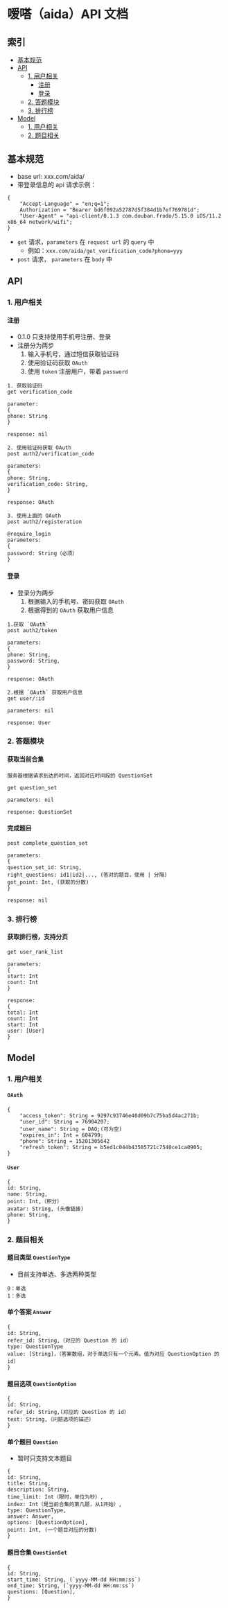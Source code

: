 # 嗳嗒（aida）API 文档

## 索引
- [基本规范](https://github.com/bigyelow/aida/blob/master/doc/api.md#基本规范)
- [API](https://github.com/bigyelow/aida/blob/master/doc/api.md#api)
	- [1. 用户相关](https://github.com/bigyelow/aida/blob/master/doc/api.md#1-用户相关)
		- [注册](https://github.com/bigyelow/aida/blob/master/doc/api.md#注册)
		- [登录](https://github.com/bigyelow/aida/blob/master/doc/api.md#登录)
	- [2. 答题模块](https://github.com/bigyelow/aida/blob/master/doc/api.md#2-答题模块)
	- [3. 排行榜](https://github.com/bigyelow/aida/blob/master/doc/api.md#3-排行榜)
- [Model](https://github.com/bigyelow/aida/blob/master/doc/api.md#model)
	- [1. 用户相关](https://github.com/bigyelow/aida/blob/master/doc/api.md#1-用户相关-1)
	- [2. 题目相关](https://github.com/bigyelow/aida/blob/master/doc/api.md#2-题目相关)


## 基本规范

- base url: xxx.com/aida/
- 带登录信息的 api 请求示例：

```
{
    "Accept-Language" = "en;q=1";
    Authorization = "Bearer bd6f092a52787d5f384d1b7ef769781d";
    "User-Agent" = "api-client/0.1.3 com.douban.frodo/5.15.0 iOS/11.2 x86_64 network/wifi";
}
```
- `get` 请求，`parameters` 在 `request url` 的 `query` 中
	- 例如：`xxx.com/aida/get_verification_code?phone=yyy`
- `post` 请求， `parameters` 在 `body` 中

## API

### 1. 用户相关
#### 注册

- 0.1.0 只支持使用手机号注册、登录
- 注册分为两步
	1. 输入手机号，通过短信获取验证码
	2. 使用验证码获取 `OAuth`
	3. 使用 `token` 注册用户，带着 `password`

```
1. 获取验证码
get verification_code

parameter:
{
phone: String
}

response: nil

2. 使用验证码获取 OAuth
post auth2/verification_code

parameters:
{
phone: String,
verification_code: String,
}

response: OAuth

3. 使用上面的 OAuth
post auth2/registeration

@require_login
parameters:
{
password: String（必须）
}

```

#### 登录
- 登录分为两步
	1. 根据输入的手机号、密码获取 `OAuth`
	2. 根据得到的 `OAuth` 获取用户信息

```
1.获取 `OAuth`
post auth2/token

parameters:
{
phone: String,
password: String,
}

response: OAuth

2.根据 `OAuth` 获取用户信息
get user/:id

parameters: nil

response: User
```

### 2. 答题模块
#### 获取当前合集

```
服务器根据请求到达的时间，返回对应时间段的 QuestionSet

get question_set

parameters: nil

response: QuestionSet
```

#### 完成题目

```
post complete_question_set

parameters:
{
question_set_id: String,
right_questions: id1|id2|..., (答对的题目，使用 | 分隔)
got_point: Int, (获取的分数)
}

response: nil

```

### 3. 排行榜
#### 获取排行榜，支持分页
```
get user_rank_list

parameters:
{
start: Int
count: Int
}

response:
{
total: Int
count: Int
start: Int
user: [User]
}
```

## Model
### 1. 用户相关
#### `OAuth`

```
{
    "access_token": String = 9297c93746e40d09b7c75ba5d4ac271b;
    "user_id": String = 76904207;
    "user_name": String = DAO;(可为空)
    "expires_in": Int = 604799;
    "phone": String = 15201305642
    "refresh_token": String = b5ed1c044b43585721c7540ce1ca0905;
}
```

#### `User`

```
{
id: String,
name: String,
point: Int,（积分）
avatar: String, (头像链接)
phone: String,
}
```

### 2. 题目相关
#### 题目类型 `QuestionType`
- 目前支持单选、多选两种类型

```
0：单选
1：多选
```

#### 单个答案 `Answer`
```
{
id: String,
refer_id: String,（对应的 Question 的 id）
type: QuestionType
value: [String]，（答案数组，对于单选只有一个元素。值为对应 QuestionOption 的 id）
}
```
#### 题目选项 `QuestionOption`
```
{
id: String,
refer_id: String,(对应的 Question 的 id）
text: String,（问题选项的描述）
}
```

#### 单个题目 `Question`
- 暂时只支持文本题目

```
{
id: String,
title: String,
description: String,
time_limit: Int（限时，单位为秒）,
index: Int（是当前合集的第几题，从1开始）,
type: QuestionType,
answer: Answer,
options: [QuestionOption],
point: Int, (一个题目对应的分数)
}

```

#### 题目合集 `QuestionSet`
```
{
id: String,
start_time: String, (`yyyy-MM-dd HH:mm:ss`)
end_time: String, (`yyyy-MM-dd HH:mm:ss`)
questions: [Question],
}
```
